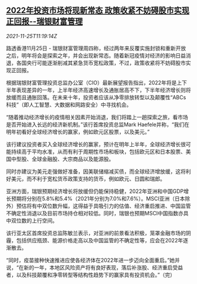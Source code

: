 <!--1637839862000-->
[2022年投资市场将现新常态 政策收紧不妨碍股市实现正回报--瑞银财富管理](https://cn.reuters.com/article/ubs-global-stocks-investment-1125-idCNKBS2IA0RH)
------

<div><i>2021-11-25T11:19:14Z</i></div><p>路透香港11月25日 - 瑞银财富管理周四称，经过两年来反覆实施封锁和重新开放之后，明年将会是探索之年，并会出现新常态。随着新冠疫情对经济的影响日益消退，各国央行可能逐渐削减其紧急货币宽松政策，不过，政策收紧将不妨碍股市实现正回报。</p><p>根据瑞银财富管理投资总监办公室（CIO）最新展望报告指出，2022年将是上下半年表现差异的一年，上半年经济高速增长及通胀居高不下，下半年经济增长则将放缓而且通胀回落。在未来十年，投资者应该从净零排放转型以及颠覆性“ABCs科技”（即人工智慧、大数据和网路安全）中寻找机会。</p><p>“随着推动经济增长的疫情相关因素开始消退，我们将踏上一趟探索之旅，看市场是否开始进入长远的经济新机制。”该行首席投资总监Mark Haefele并称，“我们在明年初看好全球经济增长的赢家，例如欧元区股票，以及美元。”</p><p>该行建议投资者买入全球经济增长的赢家，预计在明年上半年，全球经济增长很可能持续高于平均水准，从而有利于周期性市场和板块，包括欧元区和日本股票、美国中型股、全球金融股、大宗商品以及能源股。</p><p>同时亦建议为美元走强做好准备，因美联储缩减买债，而全球经济增放缓，这将利好美元，而不利于宽松货币政策支持的货币，例如欧元、日圆和瑞郎。</p><p>亚洲方面，瑞银预期经济增长将放缓但仍能保持稳健，2022年亚洲和中国GDP增长预期将分别在5.8%和5.4%（2021年分别为7.0%和7.6%）。MSCI亚洲（日本除外）预估将有中双位数升幅，这得益于具吸引力的估值、经济重启推进、中国监管不确定性消退以及目前市场持仓相对较低。同时，瑞银也预期MSCI中国指数亦具中双位数的上行空间。</p><p>该行亚太区首席投资总监陈敏兰表示，对亚洲的前景看法积极，笼罩金融市场的阴霾，包括供应瓶颈、能源价格走高以及中国监管的不确定性等，应会在2022年逐渐散去。</p><p>“同时，疫苗接种快速推进应使各经济体在2022年进一步迈向全面重启。”她并说，“在新的一年，本地区风险资产将有良好表现，落后补涨股、经济重启受益者，以及科技颠覆和净零转型等结构性趋势下的赢家具有投资机会。”（完）</p>
